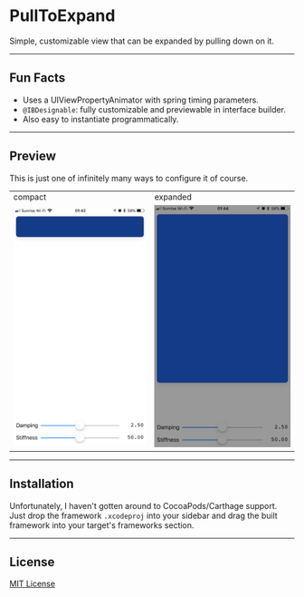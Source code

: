 # PullToExpand

Simple, customizable view that can be expanded by pulling down on it.

***
## Fun Facts

* Uses a UIViewPropertyAnimator with spring timing parameters.
* `@IBDesignable`: fully customizable and previewable in interface builder.
* Also easy to instantiate programmatically.

***
## Preview

This is just one of infinitely many ways to configure it of course.

<table>
	<tr>
		<td>compact</td>
		<td>expanded</td>
	</tr>
	<tr>
		<td><img src="Images/compact.png" alt="Pull-down view in compact (default) mode" /></td>
		<td><img src="Images/expanded.png" alt="Pull-down view in expanded mode" /></td>
	</tr>
</table>

***
## Installation

Unfortunately, I haven't gotten around to CocoaPods/Carthage support. Just drop the framework `.xcodeproj` into your sidebar and drag the built framework into your target's frameworks section.

***
## License

[MIT License](LICENSE)
